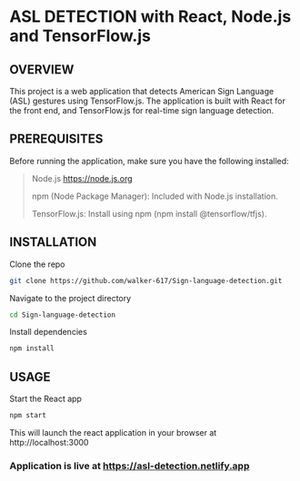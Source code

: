 # **ASL DETECTION with React, Node.js and TensorFlow.js**

## OVERVIEW

This project is a web application that detects American Sign Language (ASL) gestures using TensorFlow.js. The application is built with React for the front end, and TensorFlow.js for real-time sign language detection.

## PREREQUISITES
Before running the application, make sure you have the following installed:
>Node.js https://node.js.org
>
>npm (Node Package Manager): Included with Node.js installation.
>
>TensorFlow.js: Install using npm (npm install @tensorflow/tfjs).

## INSTALLATION
Clone the repo
```bash
git clone https://github.com/walker-617/Sign-language-detection.git
```
Navigate to the project directory
```bash
cd Sign-language-detection
```
Install dependencies
```bash
npm install
```

## USAGE
Start the React app
```bash
npm start
```
This will launch the react application in your browser at http://localhost:3000

### Application is live at https://asl-detection.netlify.app
